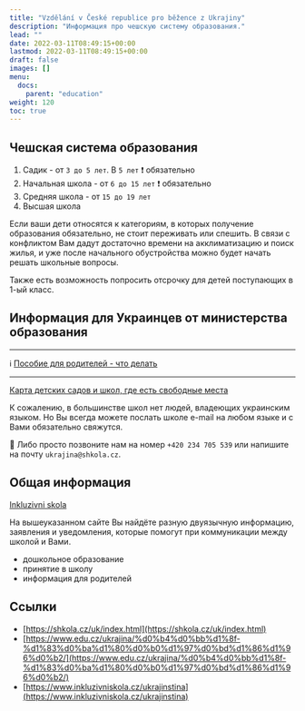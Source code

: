 ```yaml
---
title: "Vzdělání v České republice pro běžence z Ukrajiny"
description: "Информация про чешскую систему образования."
lead: ""
date: 2022-03-11T08:49:15+00:00
lastmod: 2022-03-11T08:49:15+00:00
draft: false
images: []
menu:
  docs:
    parent: "education"
weight: 120
toc: true
---
```


## Чешская система образования

[//]: # (![Система образования]&#40;system-skolstvi.jpeg "Система образования"&#41;)

1. Садик - от `3 до 5 лет`. В `5 лет` :exclamation: обязательно
2. Начальная школа - от `6 до 15 лет` :exclamation: обязательно
3. Средняя школа - от `15 до 19 лет`
4. Высшая школа

Если ваши дети относятся к категориям, в которых получение образования обязательно, не стоит переживать или спешить.
В связи с конфликтом Вам дадут достаточно времени на акклиматизацию и поиск жилья, и уже после начального обустройства можно будет начать решать школьные вопросы.

Также есть возможность попросить отсрочку для детей поступающих в 1-ый класс.

## Информация для Украинцев от министерства образования
---

:information_source: [Пособие для родителей - что делать](https://www.edu.cz/ukrajina/%d0%b4%d0%bb%d1%8f-%d1%83%d0%ba%d1%80%d0%b0%d1%97%d0%bd%d1%86%d1%96%d0%b2/)

---

[Карта детских садов и школ, где есть свободные места](https://shkola.cz/)

К сожалению, в большинстве школ нет людей, владеющих украинским языком.
Но Вы всегда можете послать школе e-mail на любом языке и с Вами обязательно свяжутся.

:information_desk_person: Либо просто позвоните нам на номер `+420 234 705 539` или напишите на почту `ukrajina@shkola.cz`.

## Общая информация

[Inkluzivni skola](https://www.inkluzivniskola.cz/ukrajinstina)

На вышеуказанном сайте Вы найдёте разную двуязычную информацию, заявления и уведомления, которые помогут при коммуникации между школой и Вами.
* дошкольное образование
* принятие в школу
* информация для родителей

## Ссылки
* [https://shkola.cz/uk/index.html](https://shkola.cz/uk/index.html)
* [https://www.edu.cz/ukrajina/%d0%b4%d0%bb%d1%8f-%d1%83%d0%ba%d1%80%d0%b0%d1%97%d0%bd%d1%86%d1%96%d0%b2/](https://www.edu.cz/ukrajina/%d0%b4%d0%bb%d1%8f-%d1%83%d0%ba%d1%80%d0%b0%d1%97%d0%bd%d1%86%d1%96%d0%b2/)
* [https://www.inkluzivniskola.cz/ukrajinstina](https://www.inkluzivniskola.cz/ukrajinstina)
